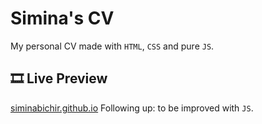 # Simina's CV

My personal CV made with `HTML`, `CSS` and pure `JS`.

## 🎞 Live Preview

[siminabichir.github.io](https://siminabichir.github.io/)
Following up: to be improved with `JS`.
